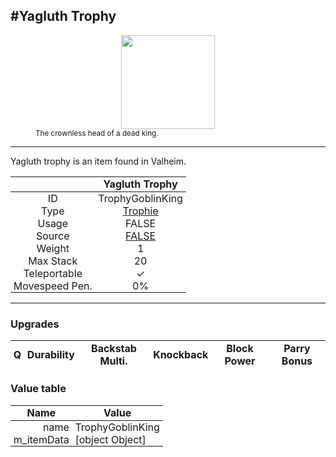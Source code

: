 <meta property="og:title" content="Yagluth Trophy - MoreValheim" /><meta property="og:type" content="website" /><meta property="og:image" content="/assets/yagluth_trophy.png" /><meta property="og:description" content="Yagluth Trophy is an item found in Valheim." /><meta name="theme-color" content="#546D78"><meta name="twitter:card" content="summary_large_image">
#Yagluth Trophy
-------------
<style>img {width:20px;}.tb {width:150px;display: block;margin-left: auto;margin-right: auto;}</style>

<style>.md-typeset table:not([class]) th:not([align]) {min-width:unset!important;}</style>
<style>td{padding:0em 0.3em!important;text-align:center!important;border-left:.05rem solid var(--md-default-fg-color--lightest)}</style>

<style>th{padding:0.1em 0.3em!important;text-align:center!important;font-weight:bold}</style>

<style>pre{text-align:right!important}</style>
<style>table tr td:first-child {border-left: 0;};</style>

<figure><img src="/assets/yagluth_trophy.png" class="tb" /><figcaption><small>The crownless head of a dead king.</small></figcaption></figure>

-------------

Yagluth trophy is an item found in Valheim.

|        | Yagluth Trophy              |
| ----------- | ------------------------------------ |
| ID |TrophyGoblinKing
| Type | [Trophie](../../types/trophie)
| Usage | FALSE<br>
| Source | [FALSE](../../items/false)
| Weight | 1 |
| Max Stack | 20 |
| Teleportable | ✓
| Movespeed Pen. | 0%


-------------

### Upgrades
| Q | Durability | Backstab Multi. | Knockback | Block Power | Parry Bonus
| - | - | - | - | - | - 


### Value table
| Name | Value
| - | - |
| <div style="text-align:right">name</div> | <div style="text-align:left">TrophyGoblinKing</div> | 
| <div style="text-align:right">m_itemData</div> | <div style="text-align:left">[object Object]</div> | 
